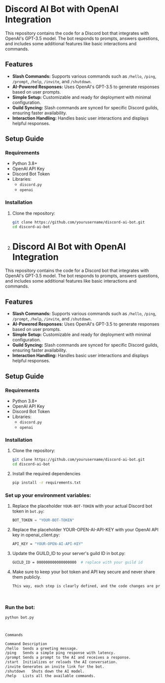 # Discord AI Bot with OpenAI Integration

This repository contains the code for a Discord bot that integrates with OpenAI's GPT-3.5 model. The bot responds to prompts, answers questions, and includes some additional features like basic interactions and commands.

## Features
- **Slash Commands:** Supports various commands such as `/hello`, `/ping`, `/prompt`, `/help`, `/invite`, and `/shutdown`.
- **AI-Powered Responses:** Uses OpenAI's GPT-3.5 to generate responses based on user prompts.
- **Simple Setup:** Customizable and ready for deployment with minimal configuration.
- **Guild Syncing:** Slash commands are synced for specific Discord guilds, ensuring faster availability.
- **Interaction Handling:** Handles basic user interactions and displays helpful responses.

## Setup Guide

### Requirements
- Python 3.8+
- OpenAI API Key
- Discord Bot Token
- Libraries:
  - `discord.py`
  - `openai`

### Installation
1. Clone the repository:
   ```bash
   git clone https://github.com/yourusername/discord-ai-bot.git
   cd discord-ai-bot

2. # Discord AI Bot with OpenAI Integration

This repository contains the code for a Discord bot that integrates with OpenAI's GPT-3.5 model. The bot responds to prompts, answers questions, and includes some additional features like basic interactions and commands.

## Features
- **Slash Commands:** Supports various commands such as `/hello`, `/ping`, `/prompt`, `/help`, `/invite`, and `/shutdown`.
- **AI-Powered Responses:** Uses OpenAI's GPT-3.5 to generate responses based on user prompts.
- **Simple Setup:** Customizable and ready for deployment with minimal configuration.
- **Guild Syncing:** Slash commands are synced for specific Discord guilds, ensuring faster availability.
- **Interaction Handling:** Handles basic user interactions and displays helpful responses.

## Setup Guide

### Requirements
- Python 3.8+
- OpenAI API Key
- Discord Bot Token
- Libraries:
  - `discord.py`
  - `openai`

### Installation
1. Clone the repository:
   ```bash
   git clone https://github.com/yourusername/discord-ai-bot.git
   cd discord-ai-bot


2. Install the required dependencies
   ```bash
   pip install -r requirements.txt

### Set up your environment variables:

1. Replace the placeholder `YOUR-BOT-TOKEN` with your actual Discord bot token in `bot.py`:
   ```python
   BOT_TOKEN = "YOUR-BOT-TOKEN"
2. Replace the placeholder YOUR-OPEN-AI-API-KEY with your OpenAI API key in openai_client.py:
   ```bash
   API_KEY = "YOUR-OPEN-AI-API-KEY"

3. Update the GUILD_ID to your server's guild ID in bot.py:
   ```bash
   GUILD_ID = 000000000000000000  # replace with your guild id

4. Make sure to keep your bot token and API key secure and never share them publicly.
   ```bash
   This way, each step is clearly defined, and the code changes are presented in a neat, readable format. The use of code blocks and numbered instructions makes the section more visually appealing and easier to follow.




### Run the bot:
```bash
python bot.py



Commands

Command	Description
/hello	Sends a greeting message.
/ping	Sends a simple ping response with latency.
/prompt	Sends a prompt to the AI and receives a response.
/start	Initializes or reloads the AI conversation.
/invite	Generates an invite link for the bot.
/shutdown	Shuts down the AI model.
/help	Lists all the available commands.



